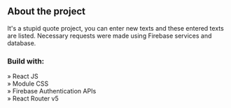 <h2>About the project</h2>
<p>It's a stupid quote project, you can enter new texts and these entered texts are listed. Necessary requests were made using Firebase services and database.</p>

<h3>Build with:</h3>

» React JS <br>
» Module CSS<br>
» Firebase Authentication APIs<br>
» React Router v5
